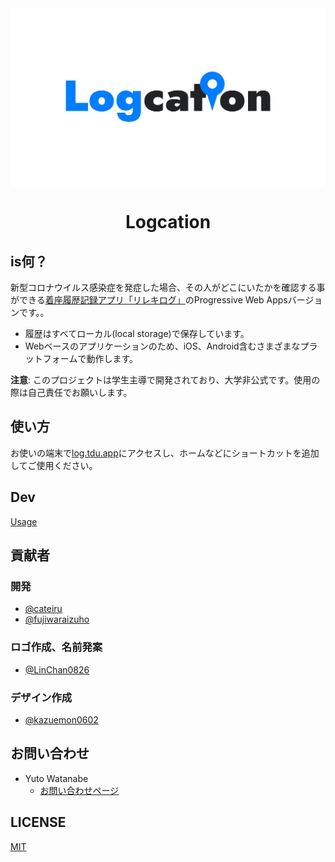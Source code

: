 <div aligin="center" style="background-color: white;">
  <img src="./documents/Logcation_logo.svg">
</div>
<h1  align="center">Logcation</h1>

## is何？

新型コロナウイルス感染症を発症した場合、その人がどこにいたかを確認する事ができる[着座履歴記録アプリ「リレキログ」](https://www.dendai.ac.jp/news/20201116-01.html)のProgressive Web Appsバージョンです。。

- 履歴はすべてローカル(local storage)で保存しています。
- Webベースのアプリケーションのため、iOS、Android含むさまざまなプラットフォームで動作します。

**注意**: このプロジェクトは学生主導で開発されており、大学非公式です。使用の際は自己責任でお願いします。

## 使い方

お使いの端末で[log.tdu.app](https://log.tdu.app)にアクセスし、ホームなどにショートカットを追加してご使用ください。

## Dev

[Usage](./documents/usage.md)

## 貢献者

### 開発

- [@cateiru](https://twitter.com/cateiru)
- [@fujiwaraizuho](https://twitter.com/fujiwaraizuho)

### ロゴ作成、名前発案

- [@LinChan0826](https://twitter.com/LinChan0826)

### デザイン作成

- [@kazuemon0602](https://twitter.com/kazuemon0602)

## お問い合わせ

- Yuto Watanabe
  - [お問い合わせページ](https://cateiru.com/contact)

## LICENSE

[MIT](LICENSE)
